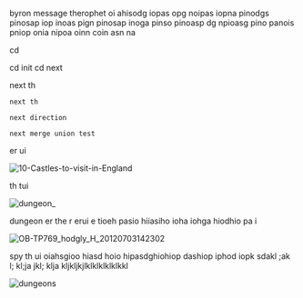 byron message therophet oi ahisodg iopas opg noipas iopna pinodgs pinosap iop inoas pign pinosap inoga pinso pinoasp dg npioasg pino panois pniop onia nipoa oinn coin asn na 

cd

cd init 
cd      next 

next
    th 

    next th 

    next direction 

    next merge union test 

er ui 

![10-Castles-to-visit-in-England](https://github.com/user-attachments/assets/fd256949-6433-4ac9-92d7-b7cf7199a78b)

th tui  

![dungeon_](https://github.com/user-attachments/assets/aaaaf1d9-c95f-460a-b1a7-5fa903c37e92)

dungeon er  the r erui e tioeh pasio hiiasiho ioha iohga hiodhio pa i

![OB-TP769_hodgly_H_20120703142302](https://github.com/user-attachments/assets/101a899e-92d0-4299-ac77-342347ddc75b)

spy th ui oiahsgioo hiasd hoio hipasdghiohiop dashiop  iphod iopk sdakl ;ak l; kl;ja jkl; klja kljkljkjlklklklklklkkl

![dungeons](https://github.com/user-attachments/assets/d78d9b79-6a2f-4988-b697-395cb1d2403d)
